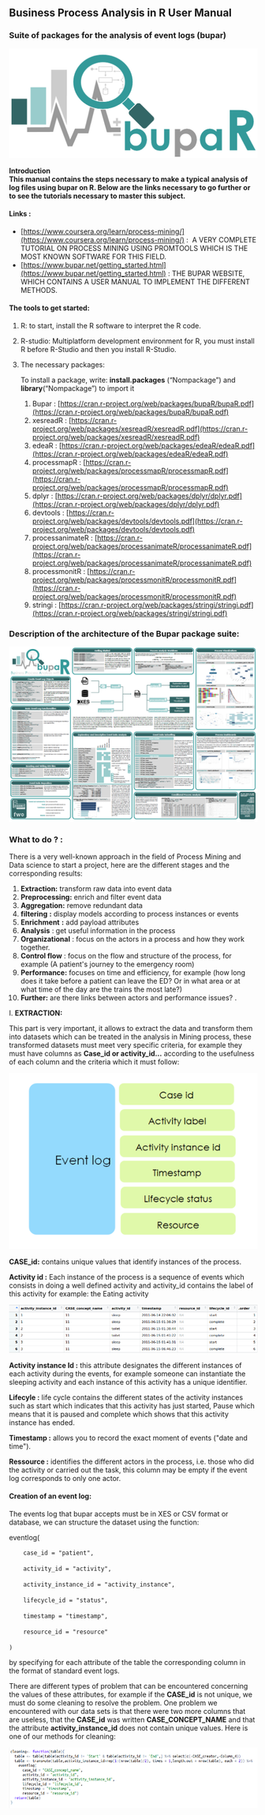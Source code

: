 
<h2>Business Process Analysis in R User Manual</h2>


<h3>Suite of packages for the analysis of event logs (bupar)</h3>

![alt_text](images/Manuel-d0.png "image_tooltip")


**Introduction \
This manual contains the steps necessary to make a typical analysis of log files using bupar on R. Below are the links necessary to go further or to see the tutorials necessary to master this subject.**

<h4>Links :</h4>




*   [https://www.coursera.org/learn/process-mining/](https://www.coursera.org/learn/process-mining/) :  A VERY COMPLETE TUTORIAL ON PROCESS MINING USING PROMTOOLS WHICH IS THE MOST KNOWN SOFTWARE FOR THIS FIELD.
*   [https://www.bupar.net/getting_started.html](https://www.bupar.net/getting_started.html) : THE BUPAR WEBSITE, WHICH CONTAINS A USER MANUAL TO IMPLEMENT THE DIFFERENT METHODS.

<h4>The tools to get started:</h4>




1. R: to start, install the R software to interpret the R code.
2. R-studio: Multiplatform development environment for R, you must install R before R-Studio and then you install R-Studio.
3. The necessary packages:

    To install a package, write: **install.packages** (“Nompackage”) and **library**(“Nompackage”) to import it

    1. Bupar : [https://cran.r-project.org/web/packages/bupaR/bupaR.pdf](https://cran.r-project.org/web/packages/bupaR/bupaR.pdf)
    2. xesreadR : [https://cran.r-project.org/web/packages/xesreadR/xesreadR.pdf](https://cran.r-project.org/web/packages/xesreadR/xesreadR.pdf)
    3. edeaR : [https://cran.r-project.org/web/packages/edeaR/edeaR.pdf](https://cran.r-project.org/web/packages/edeaR/edeaR.pdf)
    4. processmapR : [https://cran.r-project.org/web/packages/processmapR/processmapR.pdf](https://cran.r-project.org/web/packages/processmapR/processmapR.pdf)
    5. dplyr : [https://cran.r-project.org/web/packages/dplyr/dplyr.pdf](https://cran.r-project.org/web/packages/dplyr/dplyr.pdf)
    6. devtools : [https://cran.r-project.org/web/packages/devtools/devtools.pdf](https://cran.r-project.org/web/packages/devtools/devtools.pdf)
    7. processanimateR : [https://cran.r-project.org/web/packages/processanimateR/processanimateR.pdf](https://cran.r-project.org/web/packages/processanimateR/processanimateR.pdf)
    8. processmonitR  : [https://cran.r-project.org/web/packages/processmonitR/processmonitR.pdf](https://cran.r-project.org/web/packages/processmonitR/processmonitR.pdf)
    9. stringi : [https://cran.r-project.org/web/packages/stringi/stringi.pdf](https://cran.r-project.org/web/packages/stringi/stringi.pdf)

<h3>Description of the architecture of the Bupar package suite:</h3>


![alt_text](images/Manuel-d1.png "image_tooltip")



<h3>What to do ? :</h3>


There is a very well-known approach in the field of Process Mining and Data science to start a project, here are the different stages and the corresponding results:



1. **Extraction:** transform raw data into event data
2. **Preprocessing:** enrich and filter event data
1. **Aggregation:**  remove redundant data
2. **filtering** **:** display models according to process instances or events
3. **Enrichment** **:**  add payload attributes
3. **Analysis** : get useful information in the process
1. **Organizational** : focus on the actors in a process and how they work together.
2. **Control flow** : focus on the flow and structure of the process, for example (A patient's journey to the emergency room)
3. **Performance:** focuses on time and efficiency, for example (how long does it take before a patient can leave the ED? Or in what area or at what time of the day are the trains the most late?)
4. **Further:** are there links between actors and performance issues? .




I. **EXTRACTION:**

This part is very important, it allows to extract the data and transform them into datasets which can be treated in the analysis in Mining process, these transformed datasets must meet very specific criteria, for example they must have columns as **Case_id or activity_id…** according to the usefulness of each column and the criteria which it must follow:


![alt_text](images/Manuel-d2.png "image_tooltip")


**CASE_id:** contains unique values that identify instances of the process.

**Activity id :** Each instance of the process is a sequence of events which consists in doing a well defined activity and activity_id contains the label of this activity for example: the Eating activity

![alt_text](images/Manuel-d3.png "image_tooltip")

**Activity instance Id :** this attribute designates the different instances of each activity during the events, for example someone can instantiate the sleeping activity and each instance of this activity has a unique identifier.

**Lifecyle :** life cycle contains the different states of the activity instances such as start which indicates that this activity has just started, Pause which means that it is paused and complete which shows that this activity instance has ended.

**Timestamp :** allows you to record the exact moment of events ("date and time").

**Ressource :**  identifies the different actors in the process, i.e. those who did the activity or carried out the task, this column may be empty if the event log corresponds to only one actor.


#### Creation of an event log:

The events log that bupar accepts must be in XES or CSV format or database, we can structure the dataset using the function:

 eventlog(

        case_id = "patient",

        activity_id = "activity",

        activity_instance_id = "activity_instance",

        lifecycle_id = "status",

        timestamp = "timestamp",

        resource_id = "resource"

    )

by specifying for each attribute of the table the corresponding column in the format of standard event logs.

There are different types of problem that can be encountered concerning the values of these attributes, for example if the **CASE_id** is not unique, we must do some cleaning to resolve the problem. One problem we encountered with our data sets is that there were two more columns that are useless, that the **CASE_id** was written **CASE_CONCEPT_NAME** and that the attribute **activity_instance_id** does not contain unique values. Here is one of our methods for cleaning:

![alt_text](images/Manuel-d4.png "image_tooltip")

<!-- Docs to Markdown version 1.0β17 -->
